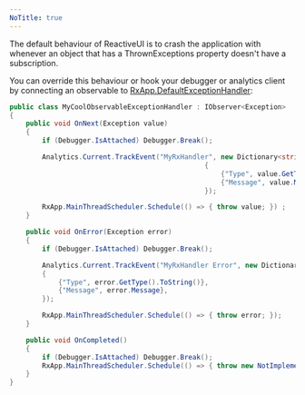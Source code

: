 ```yaml
---
NoTitle: true
---
```

The default behaviour of ReactiveUI is to crash the application with whenever an object that has a ThrownExceptions property doesn't have a subscription. 

You can override this behaviour or hook your debugger or analytics client by connecting an observable to [RxApp.DefaultExceptionHandler](~/api/ReactiveUI.RxApp.html#ReactiveUI_RxApp_DefaultExceptionHandler.yml):

```csharp
public class MyCoolObservableExceptionHandler : IObserver<Exception>
{
    public void OnNext(Exception value)
    {
        if (Debugger.IsAttached) Debugger.Break();

        Analytics.Current.TrackEvent("MyRxHandler", new Dictionary<string, string>()
                                                {
                                                    {"Type", value.GetType().ToString()},
                                                    {"Message", value.Message},
                                                });

        RxApp.MainThreadScheduler.Schedule(() => { throw value; }) ;
    }

    public void OnError(Exception error)
    {
        if (Debugger.IsAttached) Debugger.Break();

        Analytics.Current.TrackEvent("MyRxHandler Error", new Dictionary<string, string>()
        {
            {"Type", error.GetType().ToString()},
            {"Message", error.Message},
        });

        RxApp.MainThreadScheduler.Schedule(() => { throw error; });
    }

    public void OnCompleted()
    {
        if (Debugger.IsAttached) Debugger.Break();
        RxApp.MainThreadScheduler.Schedule(() => { throw new NotImplementedException(); });
    }
}
```
